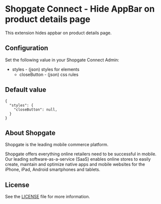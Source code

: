 # Shopgate Connect - Hide AppBar on product details page

This extension hides appbar on product details page.

## Configuration

Set the following value in your Shopgate Connect Admin:

* styles - (json) styles for elements
    * closeButton - (json) css rules

## Default value
```
{
  "styles": {
    "closeButton": null,
  }
}
```


## About Shopgate

Shopgate is the leading mobile commerce platform.

Shopgate offers everything online retailers need to be successful in mobile. Our leading
software-as-a-service (SaaS) enables online stores to easily create, maintain and optimize native
apps and mobile websites for the iPhone, iPad, Android smartphones and tablets.
## License
See the [LICENSE](./LICENSE) file for more information.

